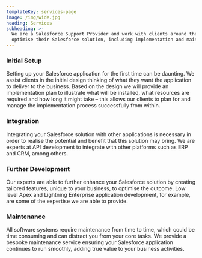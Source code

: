 ```yaml
---
templateKey: services-page
image: /img/wide.jpg
heading: Services
subheading: >-
  We are a Salesforce Support Provider and work with clients around the world to
  optimise their Salesforce solution, including implementation and maintainance.
---
```

### Initial Setup

Setting up your Salesforce application for the first time can be daunting. We assist clients in the initial design thinking of what they want the application to deliver to the business. Based on the design we will provide an implementation plan to illustrate what will be installed, what resources are required and how long it might take – this allows our clients to plan for and manage the implementation process successfully from within.

### 

### Integration

Integrating your Salesforce solution with other applications is necessary in order to realise the potential and benefit that this solution may bring. We are experts at API development to integrate with other platforms such as ERP and CRM, among others.

### 

### Further Development

Our experts are able to further enhance your Salesforce solution by creating tailored features, unique to your business, to optimise the outcome. Low level Apex and Lightning Enterprise application development, for example, are some of the expertise we are able to provide.

### 

### Maintenance

All software systems require maintenance from time to time, which could be time consuming and can distract you from your core tasks. We provide a bespoke maintenance service ensuring your Salesforce application continues to run smoothly, adding true value to your business activities.
